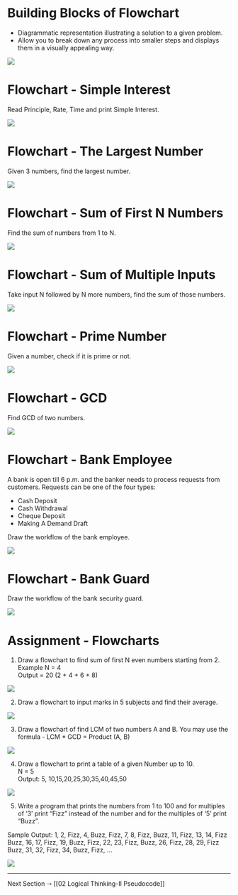 # Building Blocks of Flowchart
+ Diagrammatic representation illustrating a solution to a given problem.
+ Allow you to break down any process into smaller steps and displays them in a visually appealing way.

![](https://i.imgur.com/qjqbkyK.png)



# Flowchart - Simple Interest
Read Principle, Rate, Time and print Simple Interest.

![](https://i.imgur.com/poKmpzc.png)

# Flowchart - The Largest Number
Given 3 numbers, find the largest number.

![](https://i.imgur.com/85hpA30.png)

# Flowchart - Sum of First N Numbers
Find the sum of numbers from 1 to N.

![](https://i.imgur.com/oTXF55D.png)

# Flowchart - Sum of Multiple Inputs
Take input N followed by N more numbers, find the sum of those numbers.

![](https://i.imgur.com/dK4GvmZ.png)

# Flowchart - Prime Number

Given a number, check if it is prime or not.

![](https://i.imgur.com/LkF4TSF.png)


# Flowchart - GCD
Find GCD of two numbers.

![](https://i.imgur.com/sNkdgAv.png)

# Flowchart - Bank Employee
A bank is open till 6 p.m. and the banker needs to process requests from customers.
 Requests can be one of the four types:
+ Cash Deposit
+ Cash Withdrawal 
+ Cheque Deposit
+ Making A Demand Draft

Draw the workflow of the bank employee.

![](https://i.imgur.com/85UeBET.png)


# Flowchart - Bank Guard
Draw the workflow of the bank security guard.

![](https://i.imgur.com/QOsIipy.png)

# Assignment - Flowcharts
1. Draw a flowchart to find sum of first N even numbers starting from 2.  
Example N = 4  
Output = 20 (2 + 4 + 6 + 8)  

![](https://i.imgur.com/kSYYZAd.png)

2. Draw a flowchart to input marks in 5 subjects and find their average.  

![](https://i.imgur.com/hAAxTxa.png)

3. Draw a flowchart of find LCM of two numbers A and B. You may use the formula - LCM * GCD = Product (A, B)  

![](https://i.imgur.com/99ODz8O.png)

4. Draw a flowchart to print a table of a given Number up to 10.  
N = 5  
Output: 5, 10,15,20,25,30,35,40,45,50  

![](https://i.imgur.com/hJKF5r8.png)
  
5. Write a program that prints the numbers from 1 to 100 and for multiples of ‘3’ print “Fizz” instead of the number and for the multiples of ‘5’ print “Buzz”.

Sample Output:
1, 2, Fizz, 4, Buzz, Fizz, 7, 8, Fizz, Buzz, 11, Fizz, 13, 14, 
Fizz Buzz, 16, 17, Fizz, 19, Buzz, Fizz, 22, 23, Fizz, Buzz, 26, 
Fizz, 28, 29, Fizz Buzz, 31, 32, Fizz, 34, Buzz, Fizz, ...

![](https://i.imgur.com/ReuwoKV.png)

---

Next Section ⇾
[[02 Logical Thinking-II Pseudocode]]